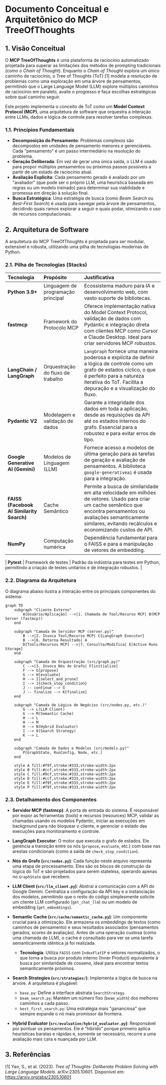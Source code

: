 # Documento Conceitual e Arquitetônico do MCP TreeOfThoughts

## 1. Visão Conceitual

O **MCP TreeOfThoughts** é uma plataforma de raciocínio automatizado projetada para superar as limitações dos métodos de prompting tradicionais (como o *Chain of Thought*). Enquanto o *Chain of Thought* explora um único caminho de raciocínio, o Tree of Thoughts (ToT) [1] modela a resolução de problemas como uma exploração em uma árvore de pensamentos, permitindo que o Large Language Model (LLM) explore múltiplos caminhos de raciocínio em paralelo, avalie o progresso e faça escolhas estratégicas sobre qual caminho seguir.

Este projeto implementa o conceito de ToT como um **Model Context Protocol (MCP)**, uma arquitetura de software que orquestra a interação entre LLMs, dados e lógica de controle para resolver tarefas complexas.

### 1.1. Princípios Fundamentais

- **Decomposição do Pensamento**: Problemas complexos são decompostos em unidades de pensamento menores e gerenciáveis. Cada "pensamento" é um passo intermediário na resolução do problema.
- **Geração Deliberada**: Em vez de gerar uma única saída, o LLM é usado para propor múltiplos pensamentos ou próximos passos possíveis a partir de um estado de raciocínio atual.
- **Avaliação Explícita**: Cada pensamento gerado é avaliado por um "avaliador" (que pode ser o próprio LLM, uma heurística baseada em regras ou um modelo treinado) para determinar sua viabilidade e promessa em direção à solução final.
- **Busca Estratégica**: Uma estratégia de busca (como *Beam Search* ou *Best-First Search*) é usada para navegar pela árvore de pensamentos, decidindo quais ramos explorar a seguir e quais podar, otimizando o uso de recursos computacionais.

## 2. Arquitetura de Software

A arquitetura do MCP TreeOfThoughts é projetada para ser modular, extensível e robusta, utilizando uma pilha de tecnologias modernas de Python.

### 2.1. Pilha de Tecnologias (Stacks)

| Tecnologia | Propósito | Justificativa |
| :--- | :--- | :--- |
| **Python 3.9+** | Linguagem de programação principal | Ecossistema maduro para IA e desenvolvimento web, com vasto suporte de bibliotecas. |
| **fastmcp** | Framework do Protocolo MCP | Oferece implementação nativa do Model Context Protocol, validação de dados com Pydantic e integração direta com clientes MCP como Cursor e Claude Desktop. Ideal para criar servidores MCP robustos. |
| **LangChain / LangGraph** | Orquestração do fluxo de trabalho | `LangGraph` fornece uma maneira poderosa e explícita de definir a lógica de controle como um grafo de estados cíclico, o que é perfeito para a natureza iterativa do ToT. Facilita a depuração e a visualização do fluxo. |
| **Pydantic V2** | Modelagem e validação de dados | Garante a integridade dos dados em toda a aplicação, desde as requisições da API até os estados internos do grafo. Essencial para a robustez e para evitar erros de tipo. |
| **Google Generative AI (Gemini)** | Modelos de Linguagem (LLM) | Fornece acesso a modelos de última geração para as tarefas de geração e avaliação de pensamentos. A biblioteca `google-generativeai` é usada para a integração. |
| **FAISS (Facebook AI Similarity Search)** | Cache Semântico | Permite a busca de similaridade em alta velocidade em milhões de vetores. Usado para criar um cache semântico que encontra pensamentos ou avaliações semanticamente similares, evitando recálculos e economizando custos de API. |
| **NumPy** | Computação numérica | Dependência fundamental para o FAISS e para a manipulação de vetores de embedding. |

| **Pytest** | Framework de testes | Padrão da indústria para testes em Python, permitindo a criação de testes unitários e de integração robustos. |

### 2.2. Diagrama da Arquitetura

O diagrama abaixo ilustra a interação entre os principais componentes do sistema:

```mermaid
graph TD
    subgraph "Cliente Externo"
        A[Usuário/Aplicação] -->|1. Chamada de Tool/Recurso MCP| B(MCP Server (fastmcp))
    end

    subgraph "Camada de Servidor MCP (server.py)"
        B -->|2. Invoca Tool/Recurso MCP| C{LangGraph Executor}
        B -->|6. Retorna Resultado| A
        D[Tools/Recursos MCP] -->|7. Consulta/Modifica| E[Active Runs Storage]
    end

    subgraph "Camada de Orquestração (src/graph.py)"
        C -->|3. Invoca Nós do Grafo| F[initialize]
        F --> G[propose]
        G --> H[evaluate]
        H --> I[select_and_prune]
        I --> J{check_stop_condition}
        J -- continue --> G
        J -- finalize --> K[finalize]
    end

    subgraph "Camada de Lógica de Negócios (src/nodes.py, etc.)"
        G --> L(LLM Client)
        G --> M(Semantic Cache)
        H --> L
        H --> M
        H --> N(Hybrid Evaluator)
        I --> O(Search Strategy)
        K --> L
    end

    subgraph "Camada de Dados e Modelos (src/models.py)"
        P[GraphState, RunConfig, Node, etc.]
    end

    style A fill:#f9f,stroke:#333,stroke-width:2px
    style B fill:#ccf,stroke:#333,stroke-width:2px
    style C fill:#9cf,stroke:#333,stroke-width:2px
    style D fill:#ccf,stroke:#333,stroke-width:2px
    style E fill:#f9f,stroke:#333,stroke-width:2px
    style P fill:#f9f,stroke:#333,stroke-width:2px
```

### 2.3. Detalhamento dos Componentes

- **Servidor MCP (fastmcp)**: A porta de entrada do sistema. É responsável por expor as ferramentas (tools) e recursos (resources) MCP, validar as chamadas usando os modelos Pydantic, iniciar as execuções em background para não bloquear o cliente, e gerenciar o estado das execuções para monitoramento e controle.

- **LangGraph Executor**: O motor que executa o grafo de estados. Ele gerencia a transição entre os nós (`propose`, `evaluate`, etc.) com base nas arestas condicionais (como a saída de `check_stop_condition`).

- **Nós do Grafo (`src/nodes.py`)**: Cada função neste arquivo representa uma etapa de processamento. Eles são os blocos de construção da lógica do ToT e são projetados para serem stateless, operando apenas no `GraphState` que recebem.

- **LLM Client (`src/llm_client.py`)**: Abstrai a comunicação com a API do Google Gemini. Centraliza a configuração da API key e a instanciação dos modelos, permitindo que o resto do código simplesmente solicite um cliente LLM configurado (`get_chat_llm`) ou um modelo de embedding (`get_embeddings`).

- **Semantic Cache (`src/cache/semantic_cache.py`)**: Um componente crucial para a otimização. Ele armazena os *embeddings* de textos (como caminhos de pensamento) e seus resultados associados (pensamentos gerados, scores de avaliação). Antes de uma operação custosa (como uma chamada de LLM), o cache é consultado para ver se uma tarefa semanticamente idêntica já foi realizada.
    - **Tecnologia**: Utiliza `FAISS` com `IndexFlatIP` e vetores normalizados, o que torna a busca por produto interno (Inner Product) equivalente à busca por similaridade de cosseno, ideal para encontrar textos semanticamente próximos.

- **Search Strategies (`src/strategies/`)**: Implementa a lógica de busca na árvore. A arquitetura é plugável:
    - `base.py`: Define a interface abstrata `SearchStrategy`.
    - `beam_search.py`: Mantém um número fixo (`beam_width`) dos melhores caminhos a cada passo.
    - `best_first_search.py`: Uma estratégia mais "gananciosa" que sempre expande o nó mais promissor da fronteira.

- **Hybrid Evaluator (`src/evaluation/hybrid_evaluator.py`)**: Responsável por pontuar os pensamentos. Ele é "híbrido" porque primeiro aplica heurísticas baratas e rápidas e, somente se necessário, recorre a uma avaliação mais cara e nuançada por LLM.

## 3. Referências

[1] Yao, S., et al. (2023). *Tree of Thoughts: Deliberate Problem Solving with Large Language Models*. arXiv:2305.10601. Disponível em: https://arxiv.org/abs/2305.10601

